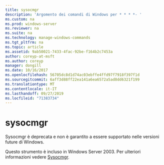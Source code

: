 ```yaml
---
title: sysocmgr
description: 'Argomento dei comandi di Windows per * * * *- '
ms.custom: na
ms.prod: windows-server
ms.reviewer: na
ms.suite: na
ms.technology: manage-windows-commands
ms.tgt_pltfrm: na
ms.topic: article
ms.assetid: 9ab50021-7433-4fac-92be-f164b2c7453a
author: coreyp-at-msft
ms.author: coreyp
manager: dongill
ms.date: 10/16/2017
ms.openlocfilehash: 56705dc8d1d74ac03ebffe4ffd97f7918f397f1d
ms.sourcegitcommit: 6aff3d88ff22ea141a6ea6572a5ad8dd6321f199
ms.translationtype: MT
ms.contentlocale: it-IT
ms.lasthandoff: 09/27/2019
ms.locfileid: "71383734"
---
```

# <a name="sysocmgr"></a>sysocmgr



Sysocmgr è deprecata e non è garantito a essere supportato nelle versioni future di Windows.

Questo strumento è incluso in Windows Server 2003. Per ulteriori informazioni vedere [Sysocmgr](https://technet.microsoft.com/library/cc773290(v=ws.10).aspx).